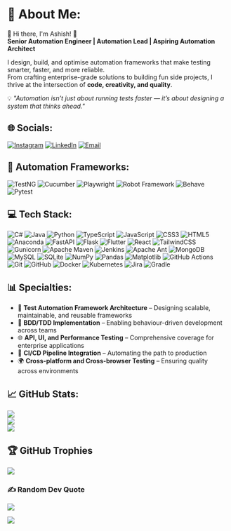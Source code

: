 # 💫 About Me:
🚀 Hi there, I'm Ashish! 👋  
**Senior Automation Engineer | Automation Lead | Aspiring Automation Architect**  

I design, build, and optimise automation frameworks that make testing smarter, faster, and more reliable.  
From crafting enterprise-grade solutions to building fun side projects, I thrive at the intersection of **code, creativity, and quality**.  

💡 *"Automation isn’t just about running tests faster — it’s about designing a system that thinks ahead."*

## 🌐 Socials:
[![Instagram](https://img.shields.io/badge/Instagram-%23E4405F.svg?logo=Instagram&logoColor=white)](https://instagram.com/ashish_khandelwal01) 
[![LinkedIn](https://img.shields.io/badge/LinkedIn-%230077B5.svg?logo=linkedin&logoColor=white)](https://linkedin.com/in/ashish-khandelwal-02210059) 
[![Email](https://img.shields.io/badge/Email-D14836?logo=gmail&logoColor=white)](mailto:ashishkhandelwal01@hotmail.com)  

## 🧩 Automation Frameworks:
<p align="left">
  <img src="https://img.shields.io/badge/TestNG-%23FF6F00.svg?style=for-the-badge&logo=java&logoColor=white" alt="TestNG"/>
  <img src="https://img.shields.io/badge/Cucumber-23D96C.svg?style=for-the-badge&logo=cucumber&logoColor=white" alt="Cucumber"/>
  <img src="https://img.shields.io/badge/Playwright-2EAD33.svg?style=for-the-badge&logo=playwright&logoColor=white" alt="Playwright"/>
  <img src="https://img.shields.io/badge/Robot_Framework-000000.svg?style=for-the-badge&logo=robot-framework&logoColor=white" alt="Robot Framework"/>
  <img src="https://img.shields.io/badge/Behave-3776AB.svg?style=for-the-badge&logo=python&logoColor=white" alt="Behave"/>
  <img src="https://img.shields.io/badge/Pytest-0A9EDC.svg?style=for-the-badge&logo=python&logoColor=white" alt="Pytest"/>
</p>

## 💻 Tech Stack:
![C#](https://img.shields.io/badge/c%23-%23239120.svg?style=for-the-badge&logo=csharp&logoColor=white) 
![Java](https://img.shields.io/badge/java-%23ED8B00.svg?style=for-the-badge&logo=openjdk&logoColor=white) 
![Python](https://img.shields.io/badge/python-3670A0?style=for-the-badge&logo=python&logoColor=ffdd54) 
![TypeScript](https://img.shields.io/badge/typescript-%23007ACC.svg?style=for-the-badge&logo=typescript&logoColor=white) 
![JavaScript](https://img.shields.io/badge/javascript-%23323330.svg?style=for-the-badge&logo=javascript&logoColor=%23F7DF1E) 
![CSS3](https://img.shields.io/badge/css3-%231572B6.svg?style=for-the-badge&logo=css3&logoColor=white) 
![HTML5](https://img.shields.io/badge/html5-%23E34F26.svg?style=for-the-badge&logo=html5&logoColor=white) 
![Anaconda](https://img.shields.io/badge/Anaconda-%2344A833.svg?style=for-the-badge&logo=anaconda&logoColor=white) 
![FastAPI](https://img.shields.io/badge/FastAPI-005571?style=for-the-badge&logo=fastapi) 
![Flask](https://img.shields.io/badge/flask-%23000.svg?style=for-the-badge&logo=flask&logoColor=white) 
![Flutter](https://img.shields.io/badge/Flutter-%2302569B.svg?style=for-the-badge&logo=Flutter&logoColor=white) 
![React](https://img.shields.io/badge/react-%2320232a.svg?style=for-the-badge&logo=react&logoColor=%2361DAFB) 
![TailwindCSS](https://img.shields.io/badge/tailwindcss-%2338B2AC.svg?style=for-the-badge&logo=tailwind-css&logoColor=white) 
![Gunicorn](https://img.shields.io/badge/gunicorn-%298729.svg?style=for-the-badge&logo=gunicorn&logoColor=white) 
![Apache Maven](https://img.shields.io/badge/Apache%20Maven-C71A36?style=for-the-badge&logo=Apache%20Maven&logoColor=white) 
![Jenkins](https://img.shields.io/badge/jenkins-%232C5263.svg?style=for-the-badge&logo=jenkins&logoColor=white) 
![Apache Ant](https://img.shields.io/badge/Apache%20Ant-A81C7D?style=for-the-badge&logo=Apache%20Ant&logoColor=white) 
![MongoDB](https://img.shields.io/badge/MongoDB-%234ea94b.svg?style=for-the-badge&logo=mongodb&logoColor=white) 
![MySQL](https://img.shields.io/badge/mysql-4479A1.svg?style=for-the-badge&logo=mysql&logoColor=white) 
![SQLite](https://img.shields.io/badge/sqlite-%2307405e.svg?style=for-the-badge&logo=sqlite&logoColor=white) 
![NumPy](https://img.shields.io/badge/numpy-%23013243.svg?style=for-the-badge&logo=numpy&logoColor=white) 
![Pandas](https://img.shields.io/badge/pandas-%23150458.svg?style=for-the-badge&logo=pandas&logoColor=white) 
![Matplotlib](https://img.shields.io/badge/Matplotlib-%23ffffff.svg?style=for-the-badge&logo=Matplotlib&logoColor=black) 
![GitHub Actions](https://img.shields.io/badge/github%20actions-%232671E5.svg?style=for-the-badge&logo=githubactions&logoColor=white) 
![Git](https://img.shields.io/badge/git-%23F05033.svg?style=for-the-badge&logo=git&logoColor=white) 
![GitHub](https://img.shields.io/badge/github-%23121011.svg?style=for-the-badge&logo=github&logoColor=white) 
![Docker](https://img.shields.io/badge/docker-%230db7ed.svg?style=for-the-badge&logo=docker&logoColor=white) 
![Kubernetes](https://img.shields.io/badge/kubernetes-%23326ce5.svg?style=for-the-badge&logo=kubernetes&logoColor=white) 
![Jira](https://img.shields.io/badge/jira-%230A0FFF.svg?style=for-the-badge&logo=jira&logoColor=white) 
![Gradle](https://img.shields.io/badge/Gradle-02303A.svg?style=for-the-badge&logo=Gradle&logoColor=white) 


## 📊 Specialties:
- 🎯 **Test Automation Framework Architecture** – Designing scalable, maintainable, and reusable frameworks  
- 🧪 **BDD/TDD Implementation** – Enabling behaviour-driven development across teams  
- 🌐 **API, UI, and Performance Testing** – Comprehensive coverage for enterprise applications  
- 🔄 **CI/CD Pipeline Integration** – Automating the path to production  
- 🌍 **Cross-platform and Cross-browser Testing** – Ensuring quality across environments  

## 📈 GitHub Stats:
![](https://github-readme-stats.vercel.app/api?username=ashish-khandelwal01&theme=dark&hide_border=false&include_all_commits=false&count_private=false)  
![](https://nirzak-streak-stats.vercel.app/?user=ashish-khandelwal01&theme=dark&hide_border=false)  
![](https://github-readme-stats.vercel.app/api/top-langs/?username=ashish-khandelwal01&theme=dark&hide_border=false&include_all_commits=false&count_private=false&layout=compact)

## 🏆 GitHub Trophies
![](https://github-profile-trophy.vercel.app/?username=ashish-khandelwal01&theme=radical&no-frame=true&no-bg=false&margin-w=4)

### ✍️ Random Dev Quote
![](https://quotes-github-readme.vercel.app/api?type=horizontal&theme=radical)

[![](https://visitcount.itsvg.in/api?id=ashish-khandelwal01&icon=0&color=0)](https://visitcount.itsvg.in)

<!-- Proudly created with GPRM ( https://gprm.itsvg.in ) -->
